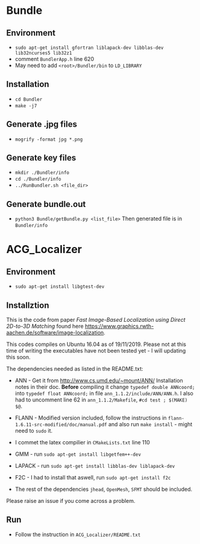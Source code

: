 # Bundle

## Environment
- `sudo apt-get install gfortran liblapack-dev libblas-dev lib32ncurses5 lib32z1`
- comment `BundlerApp.h` line 620
- May need to add `<root>/Bundler/bin` to `LD_LIBRARY` 

## Installation 
- `cd Bundler` 
- `make -j7`

## Generate .jpg files
- `mogrify -format jpg *.png` 

## Generate key files
- `mkdir ./Bundler/info`
- `cd ./Bundler/info`
- `../RunBundler.sh <file_dir>`

## Generate bundle.out
- `python3 Bundle/getBundle.py <list_file>`
Then generated file is in `Bundler/info`

# ACG_Localizer

## Environment
- `sudo apt-get install libgtest-dev`

## Installztion
This is the code from paper *Fast Image-Based Localization using Direct 2D-to-3D Matching* found here https://www.graphics.rwth-aachen.de/software/image-localization.

This codes compiles on Ubuntu 16.04 as of 19/11/2019. Please not at this time of writing the executables have not been tested yet - I will updating this soon.

The dependencies needed as listed in the README.txt:

  - ANN -  Get it from http://www.cs.umd.edu/~mount/ANN/
      Installation notes in their doc. **Before** compiling it change `typedef double ANNcoord;` into `typedef float ANNcoord;`  in file `ann_1.1.2/include/ANN/ANN.h`.  I also had to uncomment line 62 in  `ann_1.1.2/Makefile`, `#cd test ; $(MAKE) $@`.  
      
  - FLANN - Modified version included, follow the instructions in `flann-1.6.11-src-modified/doc/manual.pdf` and also run `make install` - might need to `sudo` it. 
  - I commet the latex compilier in `CMakeLists.txt` line 110
      
  - GMM - run `sudo apt-get install libgetfem++-dev`
  - LAPACK  - run `sudo apt-get install libblas-dev liblapack-dev` 
  - F2C - I had to install that aswell, run `sudo apt-get install f2c`
  - The rest of the dependencies `jhead`, `OpenMesh`, `SFMT` should be included.

Please raise an issue if you come across a problem.

## Run
- Follow the instruction in `ACG_Localizer/README.txt`